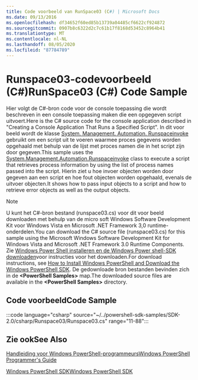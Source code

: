 ```yaml
---
title: Code voorbeeld van RunSpace03 (C#) | Microsoft Docs
ms.date: 09/13/2016
ms.openlocfilehash: df34652f60ed85b13739a04485cf6622cf924872
ms.sourcegitcommit: 0907b8c6322d2c7c61b17f8168d53452c8964b41
ms.translationtype: MT
ms.contentlocale: nl-NL
ms.lasthandoff: 08/05/2020
ms.locfileid: "87784789"
---
```

# <a name="runspace03-c-code-sample"></a><span data-ttu-id="540e1-102">Runspace03-codevoorbeeld (C#)</span><span class="sxs-lookup"><span data-stu-id="540e1-102">RunSpace03 (C#) Code Sample</span></span>

<span data-ttu-id="540e1-103">Hier volgt de C#-bron code voor de console toepassing die wordt beschreven in een console toepassing maken die een opgegeven script uitvoert.</span><span class="sxs-lookup"><span data-stu-id="540e1-103">Here is the C# source code for the console application described in "Creating a Console Application That Runs a Specified Script".</span></span> <span data-ttu-id="540e1-104">In dit voor beeld wordt de klasse [System. Management. Automation. Runspaceinvoke](/dotnet/api/System.Management.Automation.RunspaceInvoke) gebruikt om een script uit te voeren waarmee proces gegevens worden opgehaald met behulp van de lijst met proces namen die in het script zijn door gegeven.</span><span class="sxs-lookup"><span data-stu-id="540e1-104">This sample uses the [System.Management.Automation.Runspaceinvoke](/dotnet/api/System.Management.Automation.RunspaceInvoke) class to execute a script that retrieves process information by using the list of process names passed into the script.</span></span> <span data-ttu-id="540e1-105">Hierin ziet u hoe invoer objecten worden door gegeven aan een script en hoe fout objecten worden opgehaald, evenals de uitvoer objecten.</span><span class="sxs-lookup"><span data-stu-id="540e1-105">It shows how to pass input objects to a script and how to retrieve error objects as well as the output objects.</span></span>

> [!NOTE]
> <span data-ttu-id="540e1-106">U kunt het C#-bron bestand (runspace03.cs) voor dit voor beeld downloaden met behulp van de micro soft Windows Software Development Kit voor Windows Vista en Microsoft .NET Framework 3,0 runtime-onderdelen.</span><span class="sxs-lookup"><span data-stu-id="540e1-106">You can download the C# source file (runspace03.cs) for this sample using the Microsoft Windows Software Development Kit for Windows Vista and Microsoft .NET Framework 3.0 Runtime Components.</span></span> <span data-ttu-id="540e1-107">Zie [Windows Power Shell installeren en de Windows Power shell-SDK downloaden](/powershell/scripting/developer/installing-the-windows-powershell-sdk)voor instructies voor het downloaden.</span><span class="sxs-lookup"><span data-stu-id="540e1-107">For download instructions, see [How to Install Windows PowerShell and Download the Windows PowerShell SDK](/powershell/scripting/developer/installing-the-windows-powershell-sdk).</span></span>
> <span data-ttu-id="540e1-108">De gedownloade bron bestanden bevinden zich in de **\<PowerShell Samples>** map.</span><span class="sxs-lookup"><span data-stu-id="540e1-108">The downloaded source files are available in the **\<PowerShell Samples>** directory.</span></span>

## <a name="code-sample"></a><span data-ttu-id="540e1-109">Code voorbeeld</span><span class="sxs-lookup"><span data-stu-id="540e1-109">Code Sample</span></span>

:::code language="csharp" source="~/../powershell-sdk-samples/SDK-2.0/csharp/Runspace03/Runspace03.cs" range="11-88":::

## <a name="see-also"></a><span data-ttu-id="540e1-110">Zie ook</span><span class="sxs-lookup"><span data-stu-id="540e1-110">See Also</span></span>

[<span data-ttu-id="540e1-111">Handleiding voor Windows PowerShell-programmeurs</span><span class="sxs-lookup"><span data-stu-id="540e1-111">Windows PowerShell Programmer's Guide</span></span>](./windows-powershell-programmer-s-guide.md)

[<span data-ttu-id="540e1-112">Windows PowerShell SDK</span><span class="sxs-lookup"><span data-stu-id="540e1-112">Windows PowerShell SDK</span></span>](../windows-powershell-reference.md)
